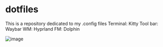 # dotfiles
This is a repository dedicated to my .config files
Terminal: Kitty
Tool bar: Waybar
WM: Hyprland
FM: Dolphin

![image](https://github.com/gaaelgarciia/dotfiles/assets/142544263/36999978-fcda-43d5-9ed3-b538d4a0ea8f)
